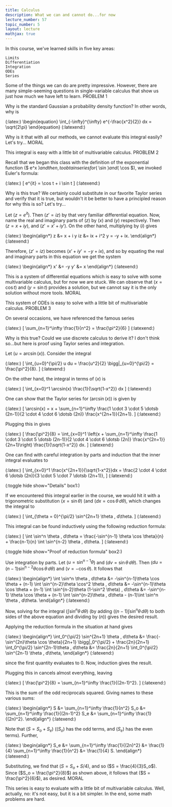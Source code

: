 ```yaml
---
title: Calculus
description: What we can and cannot do...for now
lecture_number: 57
topic_number: 5
layout: lecture
mathjax: true
---
```

In this course, we've learned skills in five key areas:

    Limits
    Differentiation
    Integration
    ODEs
    Series 

Some of the things we can do are pretty impressive. However, there are many simple-seeming questions in single-variable calculus that show us just how much we have left to learn.
PROBLEM 1

Why is the standard Gaussian a probability density function? In other words, why is

(:latex:) \begin{equation} \int_{-\infty}^{\infty} e^{-\frac{x^2}{2}} dx = \sqrt{2\pi} \end{equation} (:latexend:)

Why is it that with all our methods, we cannot evaluate this integral easily? Let's try...
MORAL

This integral is easy with a little bit of multivariable calculus.
PROBLEM 2

Recall that we began this class with the definition of the exponential function ($ e^x $) and then, to obtain series for ($ \sin $) and ($ \cos $), we invoked Euler's formula:

(:latex:) \[ e^{it} = \cos t + i \sin t \] (:latexend:)

Why is this true? We certainly could substitute in our favorite Taylor series and verify that it is true, but wouldn't it be better to have a principled reason for why this is so? Let's try...

Let ($z = e^{it}$). Then ($z' = i z$) by that very familiar differential equation. Now, name the real and imaginary parts of ($z$) by ($x$) and ($y$) respectively. Then ($z= x+iy$), and ($z' = x' + iy'$). On the other hand, multiplying by ($i$) gives

(:latex:) \begin{align*} z &= x + i y
iz &= ix + i^2 y = -y + ix. \end{align*} (:latexend:)

Therefore, ($z' = iz$) becomes ($x'+iy' = -y + ix$), and so by equating the real and imaginary parts in this equation we get the system

(:latex:) \begin{align*} x' &= -y
y' &= x \end{align*} (:latexend:)

This is a system of differential equations which is easy to solve with some multivariable calculus, but for now we are stuck. We can observe that ($x = \cos t$) and ($y = \sin t$) provides a solution, but we cannot say it is the only solution without more tools.
MORAL

This system of ODEs is easy to solve with a little bit of multivariable calculus.
PROBLEM 3

On several occasions, we have referenced the famous series

(:latex:) \[ \sum_{n=1}^\infty \frac{1}{n^2} = \frac{\pi^2}{6} \] (:latexend:)

Why is this true? Could we use discrete calculus to derive it? I don't think so...but here is proof using Taylor series and integration.

Let ($u = \arcsin(x)$). Consider the integral

(:latex:) \[ \int_{u=0}^{\pi/2} u du = \frac{u^2}{2} \bigg|_{u=0}^{\pi/2} = \frac{\pi^2}{8}. \] (:latexend:)

On the other hand, the integral in terms of ($x$) is

(:latex:) \[ \int_{x=0}^1 \arcsin(x) \frac{1}{\sqrt{1-x^2}} dx \] (:latexend:)

One can show that the Taylor series for ($\arcsin(x)$) is given by

(:latex:) \[ \arcsin(x) = x + \sum_{n=1}^\infty \frac{1 \cdot 3 \cdot 5 \dotsb (2n-1)}{2 \cdot 4 \cdot 6 \dotsb (2n)} \frac{x^{2n+1}}{2n+1}. \] (:latexend:)

Plugging this in gives

(:latex:) \[ \frac{\pi^2}{8} = \int_{x=0}^1 \left(x + \sum_{n=1}^\infty \frac{1 \cdot 3 \cdot 5 \dotsb (2n-1)}{2 \cdot 4 \cdot 6 \dotsb (2n)} \frac{x^{2n+1}}{2n+1}\right) \frac{1}{\sqrt{1-x^2}} dx. \] (:latexend:)

One can find with careful integration by parts and induction that the inner integral evaluates to

(:latex:) \[ \int_{x=0}^1 \frac{x^{2n+1}}{\sqrt{1-x^2}}dx = \frac{2 \cdot 4 \cdot 6 \dotsb (2n)}{3 \cdot 5 \cdot 7 \dotsb (2n+1)}, \] (:latexend:)

(:toggle hide show="Details" box1:)

If we encountered this integral earlier in the course, we would hit it with a trigonometric substitution ($x = \sin \theta$) (and ($dx = \cos \theta \, d\theta$), which changes the integral to

(:latex:) \[ \int_{\theta = 0}^{\pi/2} \sin^{2n+1} \theta \, d\theta. \] (:latexend:)

This integral can be found inductively using the following reduction formula:

(:latex:) \[ \int \sin^n \theta \, d\theta = \frac{-\sin^{n-1} \theta \cos \theta}{n} + \frac{n-1}{n} \int \sin^{n-2} \theta \, d\theta. \] (:latexend:)

(:toggle hide show="Proof of reduction formula" box2:)

Use integration by parts. Let ($u = \sin^{n-1}\theta$) and ($dv = \sin \theta \, d\theta$). Then ($du = (n-1)\sin^{n-2}\theta \cos \theta \, d\theta$) and ($v = -\cos \theta$). It follows that

(:latex:) \begin{align*} \int \sin^n \theta \, d\theta &= -\sin^{n-1}\theta \cos \theta + (n-1) \int \sin^{n-2}\theta \cos^2 \theta \, d\theta
&= -\sin^{n-1}\theta \cos \theta + (n-1) \int \sin^{n-2}\theta (1-\sin^2 \theta) \, d\theta
&= -\sin^{n-1} \theta \cos \theta + (n-1) \int \sin^{n-2}\theta \, d\theta - (n-1)\int \sin^n \theta \, d\theta. \end{align*} (:latexend:)

Now, solving for the integral ($\int \sin^n \theta \, d\theta$) (by adding ($(n-1) \int \sin^n \theta \, d\theta$) to both sides of the above equation and dividing by ($n$)) gives the desired result.

Applying the reduction formula in the situation at hand gives

(:latex:) \begin{align*} \int_0^{\pi/2} \sin^{2n+1} \theta \, d\theta &= \frac{-\sin^{2n}\theta \cos \theta}{2n+1} \bigg|_0^{\pi/2} + \frac{2n}{2n+1} \int_0^{\pi/2} \sin^{2n-1}\theta \, d\theta
&= \frac{2n}{2n+1} \int_0^{\pi/2} \sin^{2n-1} \theta \, d\theta, \end{align*} (:latexend:)

since the first quantity evaluates to 0. Now, induction gives the result.

Plugging this in cancels almost everything, leaving

(:latex:) \[ \frac{\pi^2}{8} = \sum_{n=1}^\infty \frac{1}{(2n-1)^2}. \] (:latexend:)

This is the sum of the odd reciprocals squared. Giving names to these various sums:

(:latex:) \begin{align*} S &= \sum_{n=1}^\infty \frac{1}{n^2}
S_o &= \sum_{n=1}^\infty \frac{1}{(2n-1)^2}
S_e &= \sum_{n=1}^\infty \frac{1}{(2n)^2}. \end{align*} (:latexend:)

Note that ($S = S_o + S_e$) (($S_o$) has the odd terms, and ($S_e$) has the even terms). Further,

(:latex:) \begin{align*} S_e &= \sum_{n=1}^\infty \frac{1}{(2n)^2}
&= \frac{1}{4} \sum_{n=1}^\infty \frac{1}{n^2}
&= \frac{1}{4} S. \end{align*} (:latexend:)

Substituting, we find that ($S = S_o + S/4$), and so ($S = \frac{4}{3}S_o$). Since ($S_o = \frac{\pi^2}{8}$) as shown above, it follows that ($S = \frac{\pi^2}{6}$), as desired.
MORAL

This series is easy to evaluate with a little bit of multivariable calculus. Well, actually, no: it's not easy, but it is a bit simpler. In the end, some math problems are hard. 